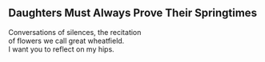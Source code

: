 Daughters Must Always Prove Their Springtimes
---------------------------------------------
Conversations of silences, the recitation  
of flowers we call great wheatfield.  
I want you to reflect on my hips.  
